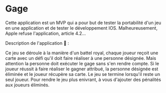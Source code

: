 # Gage

Cette application est un MVP qui a pour but de tester la portabilité d'un jeu en une application et de tester le développement IOS.
Malheureusement, Apple refuse l'application, article 4.2...

Description de l'application 📱 : 

Ce jeu se déroule à la manière d'un battel royal, chaque joueur reçoit une carte avec un défi qu'il doit faire réaliser à une personne désignée. Mais attention la personne doit exécuter le gage sans s'en rendre compte. Si le joueur réussit à faire réaliser le gagner attribué, la personne désignée est éliminée et le joueur récupère sa carte. Le jeu se termine lorsqu'il reste un seul joueur.
Pour rendre le jeu plus enivrant, à vous d'ajouter des pénalités aux joueurs éliminés.

